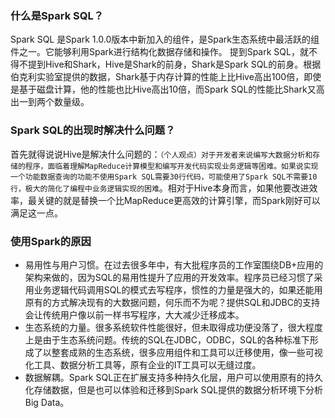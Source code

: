 ### 什么是Spark SQL？
Spark SQL 是Spark 1.0.0版本中新加入的组件，是Spark生态系统中最活跃的组件之一。它能够利用Spark进行结构化数据存储和操作。
提到Spark SQL，就不得不提到Hive和Shark，Hive是Shark的前身，Shark是Spark SQL的前身。根据伯克利实验室提供的数据，Shark基于内存计算的性能上比Hive高出100倍，即使是基于磁盘计算，他的性能也比Hive高出10倍，而Spark SQL的性能比Shark又高出一到两个数量级。

### Spark SQL的出现时解决什么问题？
首先就得说说Hive是解决什么问题的：`（个人观点）对于开发者来说编写大数据分析和存储的程序，面临着理解MapReduce计算模型和编写开发代码实现业务逻辑等困难。如果说实现一个功能数据查询的功能不使用Spark SQL需要30行代码，可能使用了Spark SQL不需要10行，极大的简化了编程中业务逻辑实现的困难`。相对于Hive本身而言，如果他要改进效率，最关键的就是替换一个比MapReduce更高效的计算引擎，而Spark刚好可以满足这一点。


### 使用Spark的原因
- 易用性与用户习惯。在过去很多年中，有大批程序员的工作室围绕DB+应用的架构来做的，因为SQL的易用性提升了应用的开发效率。程序员已经习惯了采用业务逻辑代码调用SQL的模式去写程序，惯性的力量是强大的，如果还能用原有的方式解决现有的大数据问题，何乐而不为呢？提供SQL和JDBC的支持会让传统用户像以前一样书写程序，大大减少迁移成本。
- 生态系统的力量。很多系统软件性能很好，但未取得成功便没落了，很大程度上是由于生态系统问题。传统的SQL在JDBC，ODBC，SQL的各种标准下形成了以整套成熟的生态系统，很多应用组件和工具可以迁移使用，像一些可视化工具、数据分析工具等，原有企业的IT工具可以无缝过度。
- 数据解耦。Spark SQL正在扩展支持多种持久化层，用户可以使用原有的持久化存储数据，但是也可以体验和迁移到Spark SQL提供的数据分析环境下分析Big Data。